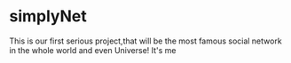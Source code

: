 # simplyNet
This is our first serious project,that will be the most famous social network in the whole world and even Universe!
It's me
